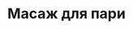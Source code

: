---
title: Масаж для пари
category: service
url: couple's-massage
image: ../../src/images/models//Kira/Kira3.jpg
text: It is a long established fact that a reader will be distracted by the readable content of a page when looking at its layout. The point of using Lorem Ipsum is that it has a more-or-less normal distribution of letters, as opposed to using 'Content here, content here', making it look like readable English.
---